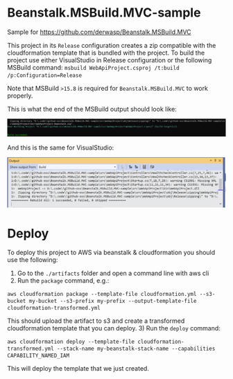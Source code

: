 # Beanstalk.MSBuild.MVC-sample
Sample for https://github.com/derwasp/Beanstalk.MSBuild.MVC

This project in its `Release` configuration creates a zip compatible with the cloudformation template that is bundled with the project.
To build the project use either VisualStudio in Release configuration or the following MSBuild command:
`msbuild WebApiProject.csproj /t:build /p:Configuration=Release`

Note that MSBuild `>15.8` is required for `Beanstalk.MSBuild.MVC` to work properly.

This is what the end of the MSBuild output should look like:

![MsBuildSample](./doc/msbuild_output.PNG)

And this is the same for VisualStudio:

![VsBuildSample](./doc/studio_output.PNG)

# Deploy

To deploy this project to AWS via beanstalk & cloudformation you should use the following:

1) Go to the `./artifacts` folder and open a command line with aws cli
2) Run the `package` command, e.g.:
```
aws cloudformation package --template-file cloudformation.yml --s3-bucket my-bucket --s3-prefix my-prefix --output-template-file cloudformation-transformed.yml
```
This should upload the artifact to s3 and create a transformed cloudformation template that you can deploy.
3) Run the `deploy` command:
```
aws cloudformation deploy --template-file cloudformation-transformed.yml --stack-name my-beanstalk-stack-name --capabilities CAPABILITY_NAMED_IAM
```
This will deploy the template that we just created.